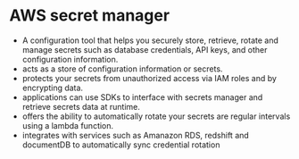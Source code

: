 # AWS secret manager
 - A configuration tool that helps you securely store, retrieve, rotate and manage secrets such as database credentials, API keys, and other configuration information.
 - acts as a store of configuration information or secrets.
 - protects your secrets from unauthorized access via IAM roles and by encrypting data.
 - applications can use SDKs to interface with secrets manager and retrieve secrets data at runtime.
 - offers the ability to automatically rotate your secrets are regular intervals using a lambda function.
 - integrates with services such as Amanazon RDS, redshift and documentDB to automatically sync credential rotation
